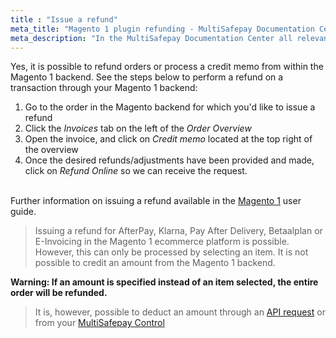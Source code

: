 ```yaml
---
title : "Issue a refund"
meta_title: "Magento 1 plugin refunding - MultiSafepay Documentation Center"
meta_description: "In the MultiSafepay Documentation Center all relevant information regarding our Plugins and API. As well as Support pages for Payment Method, Tools and General Questions. You can also find the contact details of our Support Team and Integration Team."
---
```

Yes, it is possible to refund orders or process a credit memo from within the Magento 1 backend. See the steps below to perform a refund on a transaction through your Magento 1 backend:

1. Go to the order in the Magento backend for which you'd like to issue a refund
2. Click the _Invoices_ tab on the left of the _Order Overview_
3. Open the invoice, and click on _Credit memo_ located at the top right of the overview
4. Once the desired refunds/adjustments have been provided and made, click on _Refund Online_ so we can receive the request.
<br><br>

Further information on issuing a refund available in the [Magento 1](https://docs.magento.com/m1/ce/user_guide/order-processing/credit-memo-create.html) user guide. 

> Issuing a refund for AfterPay, Klarna, Pay After Delivery, Betaalplan or E-Invoicing in the Magento 1 ecommerce platform is possible. However, this can only be processed by selecting an item. It is not possible to credit an amount from the Magento 1 backend.

**Warning: If an amount is specified instead of an item selected, the entire order will be refunded.**
 
> It is, however, possible to deduct an amount through an [API request](/api/#refund-with-shopping-cart) or from your [MultiSafepay Control](https://merchant.multisafepay.com)






